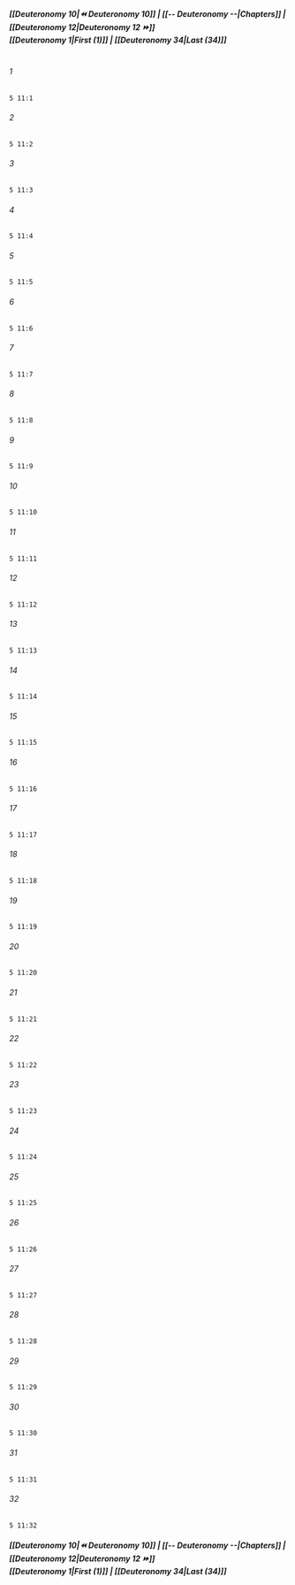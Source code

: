 
##### **[[Deuteronomy 10|⏪ Deuteronomy 10]] | [[-- Deuteronomy --|Chapters]] | [[Deuteronomy 12|Deuteronomy 12 ⏩]]**<br>**[[Deuteronomy 1|First (1)]] | [[Deuteronomy 34|Last (34)]]**<br><br>

###### 1
``` verse
5 11:1
```
###### 2
``` verse
5 11:2
```
###### 3
``` verse
5 11:3
```
###### 4
``` verse
5 11:4
```
###### 5
``` verse
5 11:5
```
###### 6
``` verse
5 11:6
```
###### 7
``` verse
5 11:7
```
###### 8
``` verse
5 11:8
```
###### 9
``` verse
5 11:9
```
###### 10
``` verse
5 11:10
```
###### 11
``` verse
5 11:11
```
###### 12
``` verse
5 11:12
```
###### 13
``` verse
5 11:13
```
###### 14
``` verse
5 11:14
```
###### 15
``` verse
5 11:15
```
###### 16
``` verse
5 11:16
```
###### 17
``` verse
5 11:17
```
###### 18
``` verse
5 11:18
```
###### 19
``` verse
5 11:19
```
###### 20
``` verse
5 11:20
```
###### 21
``` verse
5 11:21
```
###### 22
``` verse
5 11:22
```
###### 23
``` verse
5 11:23
```
###### 24
``` verse
5 11:24
```
###### 25
``` verse
5 11:25
```
###### 26
``` verse
5 11:26
```
###### 27
``` verse
5 11:27
```
###### 28
``` verse
5 11:28
```
###### 29
``` verse
5 11:29
```
###### 30
``` verse
5 11:30
```
###### 31
``` verse
5 11:31
```
###### 32
``` verse
5 11:32
```

##### **[[Deuteronomy 10|⏪ Deuteronomy 10]] | [[-- Deuteronomy --|Chapters]] | [[Deuteronomy 12|Deuteronomy 12 ⏩]]**<br>**[[Deuteronomy 1|First (1)]] | [[Deuteronomy 34|Last (34)]]**
